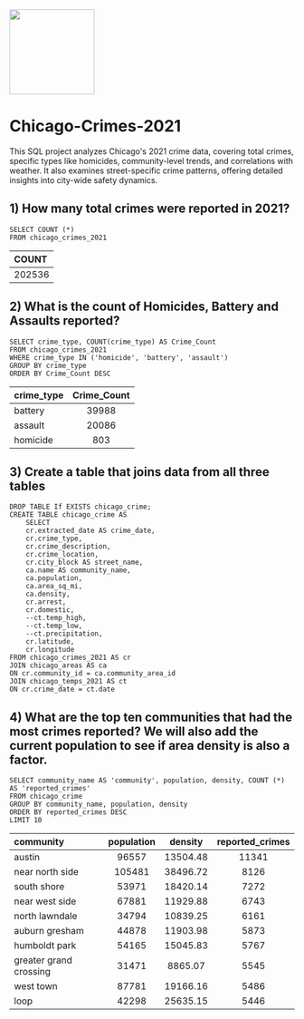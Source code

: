 
<img src="https://github.com/ManuHernandezz/Chicago-Crimes-2021/assets/130862652/c8810714-a638-4de3-a859-9a5ee0bde115" width="150" height="150">

# Chicago-Crimes-2021
This SQL project analyzes Chicago's 2021 crime data, covering total crimes, specific types like homicides, community-level trends, and 
correlations with weather. It also examines street-specific crime patterns, offering detailed insights into city-wide safety dynamics.

## 1) How many total crimes were reported in 2021?
    SELECT COUNT (*)
    FROM chicago_crimes_2021

    
 | COUNT      | 
 | :---       | 
 |   202536   | 

## 2) What is the count of Homicides, Battery and Assaults reported?
    SELECT crime_type, COUNT(crime_type) AS Crime_Count
    FROM chicago_crimes_2021
    WHERE crime_type IN ('homicide', 'battery', 'assault')
    GROUP BY crime_type
    ORDER BY Crime_Count DESC


| crime_type      | Crime_Count | 
| :---        |    :----:   |
| battery      | 39988       |
| assault   | 20086        |
|  homicide           |    803         |


## 3) Create a  table that joins data from all three tables

    DROP TABLE If EXISTS chicago_crime;
    CREATE TABLE chicago_crime AS
	    SELECT
	    cr.extracted_date AS crime_date,
	    cr.crime_type,
	    cr.crime_description,
	    cr.crime_location,
	    cr.city_block AS street_name,
	    ca.name AS community_name,
	    ca.population,
	    ca.area_sq_mi,
	    ca.density,
	    cr.arrest,
	    cr.domestic,
	    --ct.temp_high,
	    --ct.temp_low,
	    --ct.precipitation,
	    cr.latitude,
	    cr.longitude
    FROM chicago_crimes_2021 AS cr
    JOIN chicago_areas AS ca
    ON cr.community_id = ca.community_area_id
    JOIN chicago_temps_2021 AS ct
    ON cr.crime_date = ct.date


## 4) What are the top ten communities that had the most crimes reported? We will also add the current population to see if area density is also a factor.
    SELECT community_name AS 'community', population, density, COUNT (*) AS 'reported_crimes'
    FROM chicago_crime
    GROUP BY community_name, population, density
    ORDER BY reported_crimes DESC
    LIMIT 10

|community	|population	|density	|reported_crimes|
| :---        |    :----:   |    :----:   |    :----:   |
|austin|96557	|13504.48 |11341|
|near north side	|105481	|38496.72|8126|
|south shore	|53971	|18420.14|7272|
|near west side	|67881	|11929.88|6743|
|north lawndale	|34794	|10839.25|6161|
|auburn gresham	|44878	|11903.98|5873|
|humboldt park	|54165	|15045.83|	5767|
|greater grand crossing	|31471|8865.07|	5545|
|west town	|87781	|19166.16|5486|
|loop|	42298	|25635.15|5446|






